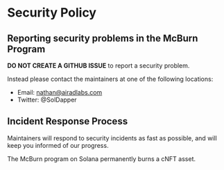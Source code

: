 # Security Policy

<a name="reporting"></a>
## Reporting security problems in the McBurn Program

**DO NOT CREATE A GITHUB ISSUE** to report a security problem.

Instead please contact the maintainers at one of the following locations:

* Email: nathan@airadlabs.com
* Twitter: @SolDapper

<a name="process"></a>
## Incident Response Process

Maintainers will respond to security incidents as fast as possible, and will keep you informed of our progress.

The McBurn program on Solana permanently burns a cNFT asset.